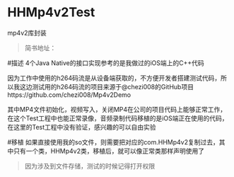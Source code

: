 # HHMp4v2Test
mp4v2库封装

>简书地址：

#描述
4个Java Native的接口实现参考的是我做过的iOS端上的C++代码

因为工作中使用的h264码流是从设备端获取的，不方便开发者搭建测试代码，所以我这边测试用的h264码流的项目来源于@chezi008的GitHub项目https://github.com/chezi008/Mp4v2Demo

其中MP4文件初始化，视频写入，关闭MP4在公司的项目代码上能够正常工作，在这个Test工程中也能正常录像，音频录制代码移植的是iOS端正在使用的代码，在这里的Test工程中没有验证，感兴趣的可以自由实验

#移植
如果直接使用我的so文件，则需要把对应的com.HHMp4v2复制过去，其中只有一个类，HHMp4v2类，移植后，就可以像正常类那样声明使用了

>因为涉及到文件存储，测试的时候记得打开权限
